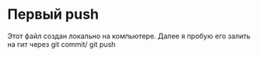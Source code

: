 # Первый push

Этот файл создан локально на компьютере.
Далее я пробую его залить на гит через git commit/ git push